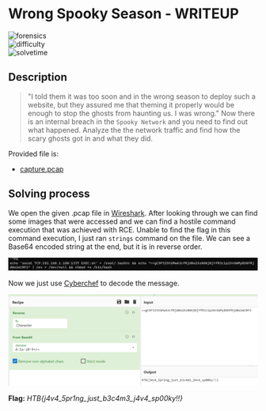 # Wrong Spooky Season - WRITEUP

![forensics](https://img.shields.io/badge/category-forensics-brightgreen) <br>
![difficulty](https://img.shields.io/badge/difficulty-easy-green) <br>
![solvetime](https://img.shields.io/badge/solved-durring%20event-green)

## Description

> "I told them it was too soon and in the wrong season to deploy such a website, but they assured me that theming it properly would be enough to stop the ghosts from haunting us. I was wrong." Now there is an internal breach in the `Spooky Network` and you need to find out what happened. Analyze the the network traffic and find how the scary ghosts got in and what they did.

Provided file is:
- [capture.pcap](capture.pcap)

## Solving process

We open the given .pcap file in [Wireshark](https://www.wireshark.org/). After looking through we can find some images that were accessed and we can find a hostile command execution that was achieved with RCE. Unable to find the flag in this command execution, I just ran `strings` command on the file. We can see a Base64 encoded string at the end, but it is in reverse order.

![strings](images/running_strings.png)

Now we just use [Cyberchef](https://cyberchef.org) to decode the message.

![cyberchef](images/cyberchef.png)

**Flag:** *HTB{j4v4_5pr1ng_just_b3c4m3_j4v4_sp00ky!!}*
